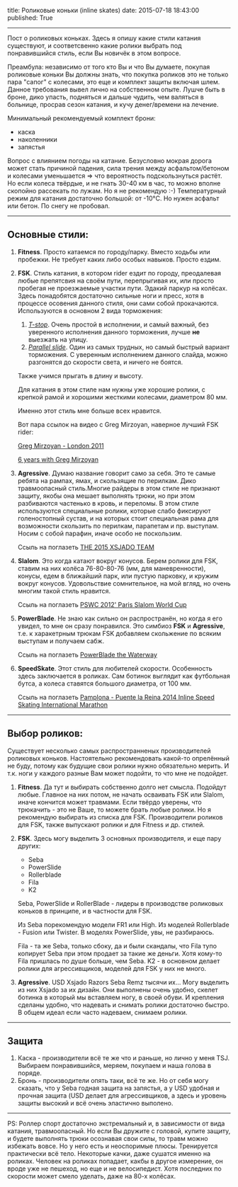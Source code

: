 title: Роликовые коньки (inline skates)
date: 2015-07-18 18:43:00
published: True

***

Пост о роликовых коньках. Здесь я опишу какие стили катания существуют, и соответсвенно какие ролики выбрать под понравившийся стиль, если Вы новичёк в этом вопросе.

Преамбула: независимо от того кто Вы и что Вы думаете, покупая роликовые коньки Вы должны знать, что покупка роликов это не только пара "сапог" с колесами, это еще и комплект защиты включая шлем. Данное требования вывел лично на собственном опыте. Лушче быть в броне, дико упасть, подняться и дальше чудить, чем валяться в больнице, просрав сезон катания, и кучу денег/времени на лечение.

Минимальный рекомендуемый комплект брони:

* каска
* наколенники
* запястья

Вопрос с влиянием погоды на катание. Безусловно мокрая дорога может стать причиной падения, сила трения между асфальтом/бетоном и колесами уменьшается => что вероятность подскользнуться растёт. Но если колеса твёрдые, и не гнать 30-40 км в час, то можно вполне скопойно рассекать по лужам. Но я не рекомендую :-) Температурный режим для катания достаточно большой: от -10°C. Но нужен асфальт или бетон. По снегу не пробовал.


***

## Основные стили:

1. **Fitness**. Просто катаемся по городу/парку. Вместо ходьбы или пробежки. Не требует каких либо особых навыков. Просто ездим.
2. **FSK**. Стиль катания, в котором rider ездит по городу, преодалевая любые препятсвия на своём пути, перепрыгивая их, или просто пробегая не проезжаемые участки пути. Эдакий паркур на колёсах. Здесь понадобятся достаточно сильные ноги и пресс, хотя в процессе осовения данного стиля, они сами собой прокачаются. Используются в основном 2 вида торможения:
    1. [*T-stop*](https://www.youtube.com/watch?v=hxl5rb-4zno). Очень простой в исполнении, и самый важный, без уверенного исполнения данного торможения, лучше **не** выезжать на улицу.
    2. [*Parallel slide*](https://www.youtube.com/watch?v=xTiW14M4obc). Один из самых трудных, но самый быстрый вариант торможения. С уверенным исполнением данного слайда, можно разгонятся до скорости света, и ничего не боятся.

    Также учимся прыгать в длину и высоту.

    Для катания в этом стиле нам нужны уже хорошие ролики, с крепкой рамой и хорошими жесткими колесами, диаметром 80 мм.

    Именно этот стиль мне больше всех нравится.

    Вот пара ссылок на видео с Greg Mirzoyan, наверное лучший FSK rider:

    [Greg Mirzoyan - London 2011](https://www.youtube.com/watch?v=xnxZ1pSBCTI)

    [6 years with Greg Mirzoyan](https://www.youtube.com/watch?v=YifU8QmNcGQ)

3. **Agressive**. Думаю название говорит само за себя. Это те самые ребята на рампах, ямах, и скользящие по перилкам. Дико травмоопасный стиль.Многие райдеры в этом стиле не признают защиту, якобы она мешает выполнять трюки, но при этом разбиваются частенько в кровь, и переломы. В этом стиле используются специальные ролики, которые слабо фиксируют голеностопный сустав, и на которых стоит специальная рама для возможности скользить по перилкам, парапетам и пр. выступам. Носим с собой парафин, иначе особо не поскользим.

    Ссыль на поглазеть [THE 2015 XSJADO TEAM](https://www.youtube.com/watch?v=SsKNNhYXw3w)

4. **Slalom**. Это когда катают вокруг конусов. Берем ролики для FSK, ставим на них колёса 76-80-80-76 (мм, для маневренности), конусы, едем в ближайший парк, или пустую парковку, и кружим вокруг конусов. Удовольствие сомнительное, на мой вгляд, но очень многим такой стиль нравится.

    Ссыль на поглазеть [PSWC 2012' Paris Slalom World Cup](https://www.youtube.com/watch?v=oYjD-pgwDUw)

5. **PowerBlade**. Не знаю как сильно он распространён, но когда я его увидел, то мне он сразу понравился. Это симбиоз **FSK** и **Agressive**, т.е. к харакетрным трюкам FSK добавляем скольжение по всяким выступам и получаем сабж.

    Ссыль на поглазеть [PowerBlade the Waterway](https://www.youtube.com/watch?v=E8iqCwVOYP0)

6. **SpeedSkate**. Этот стиль для любителей скорости. Особенность здесь заключается в роликах. Сам ботинок выглядит как футбольная бутса, а колеса ставятся большого диаметра, от 100 мм.

    Ссыль на поглазеть [Pamplona - Puente la Reina 2014 Inline Speed Skating International Marathon](https://www.youtube.com/watch?v=2OKVSsnMpHo)

***

## Выбор роликов:

Существует несколько самых распространненых производителей роликовых коньков. Настоятельно рекомендовать какой-то опрелённый не буду, потому как будущие свои ролики нужно обязательно мерить. И т.к. ноги у каждого разные Вам может подойти, то что мне не подойдет.

1. **Fitness**. Да тут и выбирать собственно долго нет смысла. Подойдут любые. Главное на них потом, не начать осваивать FSK или Slalom, иначе кончится может травмами. Если твёрдо уверены, что трюкачить - это не Ваше, то можете брать любые ролики. Но я рекомендую выбирать из списка для FSK. Производители роликов для FSK, также выпускают ролики и для Fitness и др. стилей.
2. **FSK**. Здесь могу выделить 3 основных производителя, и еще пару других:
    * Seba
    * PowerSlide
    * Rollerblade
    * Fila
    * K2

    Seba, PowerSlide и RollerBlade - лидеры в производстве роликовых коньков в принципе, и в частности для FSK.

    Из Seba порекомендую модели FR1 или High. Из моделей Rollerblade - Fusion или Twister. В моделях PowerSlide, увы, не разбираюсь.

    Fila - та же Seba, только сбоку, да и были скандалы, что Fila тупо копирует Seba при этом продает за такие же деньги. Хотя кому-то Fila пришлась по душе больше, чем Seba. K2 - в основном делает ролики для агрессивщиков, моделей для FSK у них не много.

3. **Agressive**. USD Xsjado Razors Seba Remz тысячи их... Могу выделить из них Xsjado за их дизайн. Они выполнены очень удобно, скелет ботинка в который мы вставляем ногу, в своей обуви. И крепления сделаны удобно, что надевать и снимать ролики достаточно быстро. В общем идеал если часто надеваем, снимаем ролики.

***

## Защита

1. Каска - производители всё те же что и раньше, но лично у меня TSJ. Выбираем понравившийся, меряем, покупаем и наша голова в поряде.
2. Бронь - производители опять таки, всё те же. Но от себя могу сказать, что у Seba годная защита на запястья, а у USD удобная и прочная защита (USD делает для агрессивщиков, а здесь и уровень защиты высокий и всё очень эластично выполено.

***

PS: Роллер спорт достаточно экстремальный и, в зависимости от вида катания, травмоопасный. Но если Вы дружите с головой, купите защиту, и будете выполнять трюки осознавая свои силы, то травм можно избежать вовсе. Но у него есть и неоспоримые плюсы. Тренируется практически всё тело. Некоторые качки, даже сушатся именно на роликах. Человек на роликах попадает, какбы в другое измерение, он вроде уже не пешеход, но еще и не велосипедист. Хотя последних по скорости может смело уделать, даже на 80-х колёсах.
